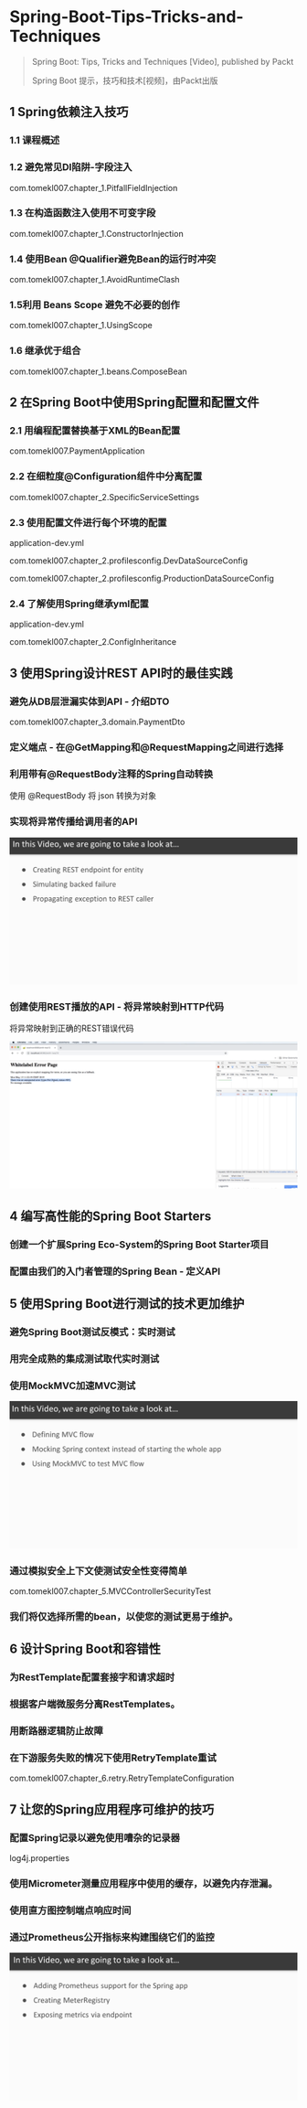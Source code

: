 # Spring-Boot-Tips-Tricks-and-Techniques

> Spring Boot: Tips, Tricks and Techniques [Video], published by Packt
>
> Spring Boot 提示，技巧和技术[视频]，由Packt出版

## 1 Spring依赖注入技巧

### 1.1 课程概述

### 1.2 避免常见DI陷阱-字段注入

com.tomekl007.chapter_1.PitfallFieldInjection

### 1.3 在构造函数注入使用不可变字段

com.tomekl007.chapter_1.ConstructorInjection

### 1.4 使用Bean @Qualifier避免Bean的运行时冲突

com.tomekl007.chapter_1.AvoidRuntimeClash

### 1.5利用 Beans Scope 避免不必要的创作

com.tomekl007.chapter_1.UsingScope

### 1.6 继承优于组合

com.tomekl007.chapter_1.beans.ComposeBean

## 2 在Spring Boot中使用Spring配置和配置文件

### 2.1 用编程配置替换基于XML的Bean配置

com.tomekl007.PaymentApplication

### 2.2 在细粒度@Configuration组件中分离配置

com.tomekl007.chapter_2.SpecificServiceSettings

### 2.3 使用配置文件进行每个环境的配置

application-dev.yml

com.tomekl007.chapter_2.profilesconfig.DevDataSourceConfig

com.tomekl007.chapter_2.profilesconfig.ProductionDataSourceConfig

### 2.4 了解使用Spring继承yml配置

application-dev.yml

com.tomekl007.chapter_2.ConfigInheritance

## 3 使用Spring设计REST API时的最佳实践

### 避免从DB层泄漏实体到API - 介绍DTO

com.tomekl007.chapter_3.domain.PaymentDto

### 定义端点 - 在@GetMapping和@RequestMapping之间进行选择

### 利用带有@RequestBody注释的Spring自动转换

使用 @RequestBody 将 json 转换为对象

### 实现将异常传播给调用者的API

![](https://raw.githubusercontent.com/gaohanghang/images/master/img/20190915133311.png)

### 创建使用REST播放的API - 将异常映射到HTTP代码

将异常映射到正确的REST错误代码

![](https://raw.githubusercontent.com/gaohanghang/images/master/img/20190915133831.png)

## 4 编写高性能的Spring Boot Starters

### 创建一个扩展Spring Eco-System的Spring Boot Starter项目

### 配置由我们的入门者管理的Spring Bean - 定义API


## 5 使用Spring Boot进行测试的技术更加维护

### 避免Spring Boot测试反模式：实时测试

### 用完全成熟的集成测试取代实时测试

### 使用MockMVC加速MVC测试

![](https://raw.githubusercontent.com/gaohanghang/images/master/img/20190915135029.png)

### 通过模拟安全上下文使测试安全性变得简单

com.tomekl007.chapter_5.MVCControllerSecurityTest

### 我们将仅选择所需的bean，以使您的测试更易于维护。

## 6 设计Spring Boot和容错性

### 为RestTemplate配置套接字和请求超时

### 根据客户端微服务分离RestTemplates。

### 用断路器逻辑防止故障

### 在下游服务失败的情况下使用RetryTemplate重试

com.tomekl007.chapter_6.retry.RetryTemplateConfiguration

## 7 让您的Spring应用程序可维护的技巧

### 配置Spring记录以避免使用嘈杂的记录器

log4j.properties

### 使用Micrometer测量应用程序中使用的缓存，以避免内存泄漏。

### 使用直方图控制端点响应时间

### 通过Prometheus公开指标来构建围绕它们的监控

![](https://raw.githubusercontent.com/gaohanghang/images/master/img/20190915142249.png)
